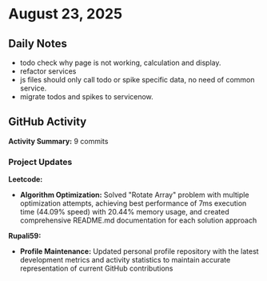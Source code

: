 # August 23, 2025

## Daily Notes

- todo check why page is not working, calculation and display.
- refactor services
- js files should only call todo or spike specific data, no need of common service.
- migrate todos and spikes to servicenow.


## GitHub Activity

**Activity Summary:** 9 commits

### Project Updates

**Leetcode:**
- **Algorithm Optimization:** Solved "Rotate Array" problem with multiple optimization attempts, achieving best performance of 7ms execution time (44.09% speed) with 20.44% memory usage, and created comprehensive README.md documentation for each solution approach

**Rupali59:**
- **Profile Maintenance:** Updated personal profile repository with the latest development metrics and activity statistics to maintain accurate representation of current GitHub contributions
